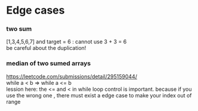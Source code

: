 # Edge cases
### two sum
[1,3,4,5,6,7] and target = 6 : cannot use 3 + 3 = 6  
be careful about the duplication!

### median of two sumed arrays
https://leetcode.com/submissions/detail/295159044/  
while a < b => while a <= b  
lession here: the <= and < in while loop control is important. because if you use the wrong one , there must exist a edge case to make your index out of range

